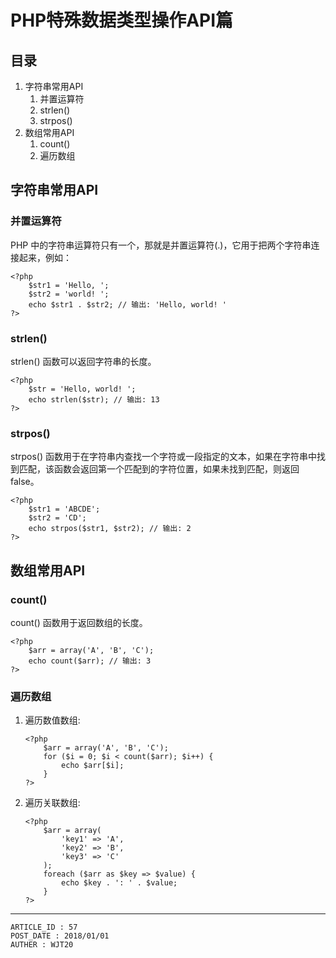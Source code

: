 
# PHP特殊数据类型操作API篇 #

## 目录 ##

1. 字符串常用API
    1. 并置运算符
    2. strlen()
    3. strpos()
2. 数组常用API
    1. count()
    2. 遍历数组

## 字符串常用API ##

### 并置运算符 ###

PHP 中的字符串运算符只有一个，那就是并置运算符(.)，它用于把两个字符串连接起来，例如：

```
<?php
    $str1 = 'Hello, ';
    $str2 = 'world! ';
    echo $str1 . $str2; // 输出: 'Hello, world! '
?>
```

### strlen() ###

strlen() 函数可以返回字符串的长度。

```
<?php
    $str = 'Hello, world! ';
    echo strlen($str); // 输出: 13
?>
```

### strpos() ###

strpos() 函数用于在字符串内查找一个字符或一段指定的文本，如果在字符串中找到匹配，该函数会返回第一个匹配到的字符位置，如果未找到匹配，则返回 false。

```
<?php
    $str1 = 'ABCDE';
    $str2 = 'CD';
    echo strpos($str1, $str2); // 输出: 2
?>
```

## 数组常用API ##

### count() ###

count() 函数用于返回数组的长度。

```
<?php
    $arr = array('A', 'B', 'C');
    echo count($arr); // 输出: 3
?>
```

### 遍历数组 ###

1. 遍历数值数组:

    ```
    <?php
        $arr = array('A', 'B', 'C');
        for ($i = 0; $i < count($arr); $i++) {
            echo $arr[$i];
        }
    ?>
    ```

2. 遍历关联数组:

    ```
    <?php
        $arr = array(
            'key1' => 'A',
            'key2' => 'B',
            'key3' => 'C'
        );
        foreach ($arr as $key => $value) {
            echo $key . ': ' . $value;
        }
    ?>
    ```

---

```
ARTICLE_ID : 57
POST_DATE : 2018/01/01
AUTHER : WJT20
```
